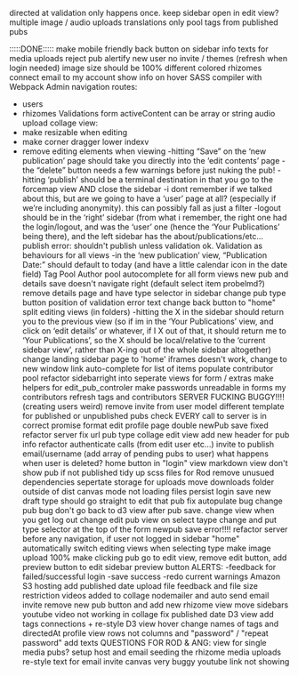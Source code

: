 directed at validation only happens once.
keep sidebar open in edit view?
multiple image / audio uploads
translations
only pool tags from published pubs

:::::DONE:::::
make mobile friendly
back button on sidebar
info texts for media uploads
reject pub alertify
new user no invite / themes (refresh when login needed)
image size should be 100%
different colored rhizomes
connect email to my account
show info on hover
SASS compiler with Webpack
Admin navigation routes:
- users
- rhizomes
Validations form
activeContent can be array or string
audio upload
collage view: 
- make resizable when editing
- make corner dragger lower indexv
- remove editing elements when viewing
-hitting “Save” on the ‘new publication’ page should take you directly into the ‘edit contents’ page
-the “delete” button needs a few warnings before just nuking the pub!
-hitting ‘publish’ should be a terminal destination in that you go to the forcemap view AND close the sidebar
-i dont remember if we talked about this, but are we going to have a ‘user’ page at all? (especially if we’re including anonymity). this can possibly fall as just a filter
-logout should be in the ‘right’ sidebar (from what i remember, the right one had the login/logout, and was the ‘user’ one (hence the ‘Your Publications’ being there), and the left sidebar has the about/publications/etc…
publish error: shouldn't publish unless validation ok.
Validation as behaviours for all views
-in the ‘new publication’ view, “Publication Date:” should default to today (and have a little calendar icon in the date field)
Tag Pool
Author pool 
autocomplete for all form views
new pub and details save doesn't navigate right (default select item probelmd?)
remove details page and have type selector in sidebar
change pub type button
position of validation error text
change back button to "home"
split editing views (in folders)
-hitting the X in the sidebar should return you to the previous view (so if im in the ‘Your Publications’ view, and click on ‘edit details’ or whatever, if I X out of that, it should return me to ‘Your Publications’, so the X should be local/relative to the ‘current sidebar view’, rather than X-ing out of the whole sidebar altogether)
change landing sidebar page to 'home'
iframes doesn't work, change to new window link
auto-complete for list of items
populate contributor pool
refactor sidebarright into seperate views for form / extras
make helpers for edit_pub_controler
make passwords unreadable in forms
my contributors
refresh tags and contributors
SERVER FUCKING BUGGY!!!! (creating users weird)
remove invite from user model
different template for published or unpublished pubs
check EVERY call to server is in correct promise format
edit profile page
double newPub save fixed
refactor server
fix url pub type
collage edit view
add new header for pub info
refactor authenticate calls (from edit user etc...)
invite to publish email/username (add array of pending pubs to user)
what happens when user is deleted?
home button in "login" view
markdown view
don't show pub if not published
tidy up scss files for Rod
remove unusued dependencies
sepertate storage for uploads
move downloads folder outside of dist
canvas mode not loading files
persist login
save new draft type should go straight to edit that pub
fix autopulate bug
change pub bug
don't go back to d3 view after pub save.
change view when you get log out
change edit pub view on select taype change and put type selector at the top of the form
newpub save error!!!!
refactor server
before any navigation, if user not logged in sidebar "home"
automatically switch editing views when selecting type
make image upload 100%
make clicking pub go to edit view, remove edit button, add preview button to edit sidebar
preview button
ALERTS:
-feedback for failed/successful login
-save success
-redo current warnings
Amazon S3 hosting
add published date
upload file feedback and file size restriction
videos added to collage
nodemailer and auto send email invite
remove new pub button and add new rhizome view
move sidebars
youtube video not working in collage
fix published date
D3 view add tags connections + re-style
D3 view hover
change names of tags and directedAt
profile view rows not columns and "password" / "repeat password"
add texts
QUESTIONS FOR ROD & ANG:
view for single media pubs?
setup host and email
seeding the rhizome
media uploads re-style
text for email invite
canvas very buggy
youtube link not showing

